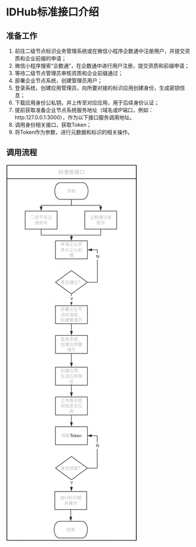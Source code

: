 # IDHub标准接口介绍

## 准备工作

1. 前往二级节点标识业务管理系统或在微信小程序企数通中注册用户，并提交资质和企业前缀的申请； 
2. 微信小程序搜索“企数通”，在企数通中进行用户注册，提交资质和前缀申请；
3. 等待二级节点管理员审核资质和企业前缀通过；
4. 部署企业节点系统，创建管理员用户； 
5. 登录系统，创建应用管理员，向所要对接的标识应用创建身份，生成密钥信息； 
6. 下载应用身份公私钥，并上传至对应应用，用于后续身份认证；
7. 提前获取准备企业节点系统服务地址（域名或IP端口，例如：http:127.0.0.1:3000），作为以下接口服务调用地址。
8. 调用身份相关接口，获取Token；
9. 将Token作为参数，进行元数据和标识的相关操作。

## 调用流程

![img.png](../images/call-flow.png)
